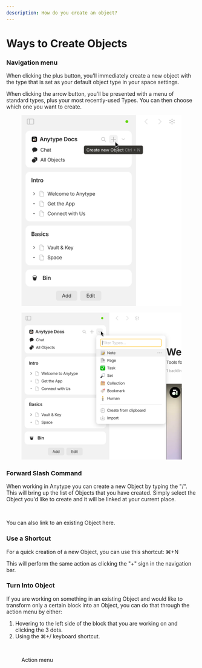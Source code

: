 ```yaml
---
description: How do you create an object?
---
```


# Ways to Create Objects

### Navigation menu

When clicking the plus button, you’ll immediately create a new object with the type that is set as your default object type in your space settings.&#x20;

When clicking the arrow button, you'll be presented with a menu of standard types, plus your most recently-used Types. You can then choose which one you want to create.

<div><figure><img src="../../.gitbook/assets/image (102).png" alt=""><figcaption></figcaption></figure> <figure><img src="../../.gitbook/assets/image (103).png" alt=""><figcaption></figcaption></figure></div>

### Forward Slash Command

When working in Anytype you can create a new Object by typing the "/". This will bring up the list of Objects that you have created. Simply select the Object you'd like to create and it will be linked at your current place.

<figure><img src="../../.gitbook/assets/image (5) (2).png" alt=""><figcaption></figcaption></figure>

You can also link to an existing Object here.

### Use a Shortcut

For a quick creation of a new Object, you can use this shortcut: ⌘+N

This will perform the same action as clicking the "+" sign in the navigation bar.

### Turn Into Object

If you are working on something in an existing Object and would like to transform only a certain block into an Object, you can do that through the action menu by either:

1. Hovering to the left side of the block that you are working on and clicking the 3 dots.
2. Using the ⌘+/ keyboard shortcut.

<figure><img src="../../.gitbook/assets/image (25).png" alt=""><figcaption><p>Action menu</p></figcaption></figure>
